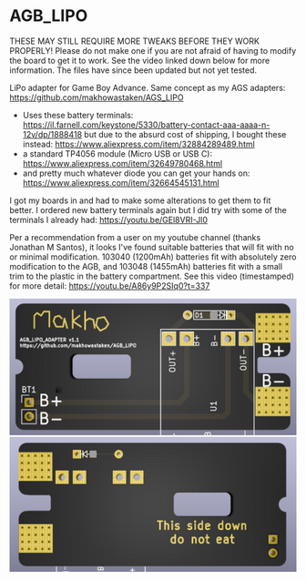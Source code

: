 # AGB_LIPO

THESE MAY STILL REQUIRE MORE TWEAKS BEFORE THEY WORK PROPERLY! Please do not make one if you are not afraid of having to modify the board to get it to work. See the video linked down below for more information. The files have since been updated but not yet tested. 

LiPo adapter for Game Boy Advance. Same concept as my AGS adapters: https://github.com/makhowastaken/AGS_LIPO

* Uses these battery terminals: https://il.farnell.com/keystone/5330/battery-contact-aaa-aaaa-n-12v/dp/1888418
but due to the absurd cost of shipping, I bought these instead: https://www.aliexpress.com/item/32884289489.html
* a standard TP4056 module (Micro USB or USB C): https://www.aliexpress.com/item/32649780468.html
* and pretty much whatever diode you can get your hands on: https://www.aliexpress.com/item/32664545131.html

I got my boards in and had to make some alterations to get them to fit better. I ordered new battery terminals again but I did try with some of the terminals I already had: https://youtu.be/GEl8VRI-Jl0

Per a recommendation from a user on my youtube channel (thanks Jonathan M Santos), it looks I've found suitable batteries that will fit with no or minimal modification. 103040 (1200mAh) batteries fit with absolutely zero modification to the AGB, and 103048 (1455mAh) batteries fit with a small trim to the plastic in the battery compartment. See this video (timestamped) for more detail: https://youtu.be/A86y9P2SIq0?t=337

![front](front.png)
![back](back.png)

